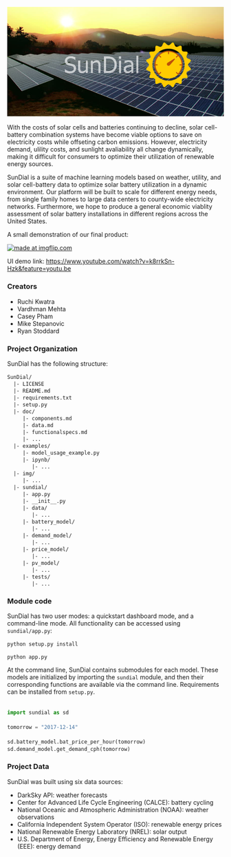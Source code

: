 ![alt text](img/intro_pic.jpg)

With the costs of solar cells and batteries continuing to decline, solar cell-battery combination systems have become viable options to save on electricity costs while offseting carbon emissions. However, electricity demand, ulility costs, and sunlight avaliability all change dynamically, making it difficult for consumers to optimize their utilization of renewable energy sources.

SunDial is a suite of machine learning models based on weather, utility, and solar cell-battery data to optimize solar battery utilization in a dynamic environment. Our platform will be built to scale for different energy needs, from single family homes to large data centers to county-wide electricity networks. Furthermore, we hope to produce a general economic viablity assessment of solar battery installations in different regions across the United States.

A small demonstration of our final product:

<a href="https://imgflip.com/gif/210n11"><img src="https://i.imgflip.com/210n11.gif" title="made at imgflip.com"/></a>

UI demo link: https://www.youtube.com/watch?v=k8rrkSn-Hzk&feature=youtu.be
### Creators
* Ruchi Kwatra
* Vardhman Mehta
* Casey Pham
* Mike Stepanovic
* Ryan Stoddard

### Project Organization

SunDial has the following structure:

    SunDial/
      |- LICENSE
      |- README.md
      |- requirements.txt
      |- setup.py
      |- doc/
         |- components.md
         |- data.md
         |- functionalspecs.md
         |- ...
      |- examples/
         |- model_usage_example.py
         |- ipynb/
            |- ...
      |- img/
         |- ...
      |- sundial/
         |- app.py
         |- __init__.py
         |- data/
            |- ...
         |- battery_model/
            |- ...
         |- demand_model/
            |- ...
         |- price_model/
            |- ...
         |- pv_model/
            |- ...
         |- tests/
            |- ...



### Module code

SunDial has two user modes: a quickstart dashboard mode, and a command-line mode. All functionality can be accessed using `sundial/app.py`:

```
python setup.py install
```

```
python app.py
```

At the command line, SunDial contains submodules for each model. These models are initialized
by importing the `sundial` module, and then their corresponding functions are
available via the command line. Requirements can be installed from `setup.py`.

```python

import sundial as sd

tomorrow = "2017-12-14"

sd.battery_model.bat_price_per_hour(tomorrow)
sd.demand_model.get_demand_cph(tomorrow)
```

### Project Data
SunDial was built using six data sources:
* DarkSky API: weather forecasts
* Center for Advanced Life Cycle Engineering (CALCE): battery cycling
* National Oceanic and Atmospheric Administration (NOAA): weather observations
* California Independent System Operator (ISO): renewable energy prices
* National Renewable Energy Laboratory (NREL): solar output
* U.S. Department of Energy, Energy Efficiency and Renewable Energy (EEE): energy demand
